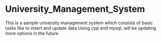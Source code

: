 # University_Management_System

This is a sample university management system which consists of basic tasks like to insert and update data
Using cpp and mysql, will be updating more options in the future
